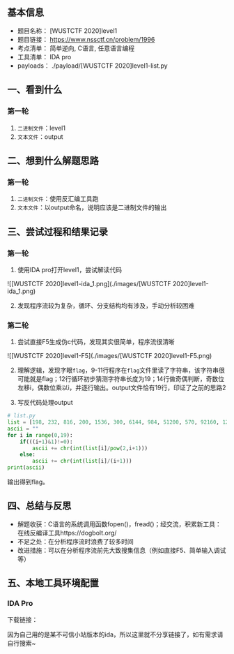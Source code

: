 ## 基本信息

- 题目名称： [WUSTCTF 2020]level1
- 题目链接： https://www.nssctf.cn/problem/1996
- 考点清单： 简单逆向, C语言, 任意语言编程
- 工具清单： IDA pro
- payloads： ./payload/[WUSTCTF 2020]level1-list.py

## 一、看到什么

### 第一轮

1. `二进制文件`：level1
2. `文本文件`：output

## 二、想到什么解题思路

### 第一轮

1. `二进制文件`：使用反汇编工具跑
2. `文本文件`：以output命名，说明应该是二进制文件的输出

## 三、尝试过程和结果记录

### 第一轮

1. 使用IDA pro打开level1，尝试解读代码

![\[WUSTCTF 2020]level1-ida_1.png](./images/[WUSTCTF 2020]level1-ida_1.png)

2. 发现程序流较为复杂，循环、分支结构均有涉及，手动分析较困难

### 第二轮

1. 尝试直接F5生成伪c代码，发现其实很简单，程序流很清晰

![\[WUSTCTF 2020]level1-F5](./images/[WUSTCTF 2020]level1-F5.png)

2. 理解逻辑，发现字眼`flag`，9-11行程序在`flag`文件里读了字符串，该字符串很可能就是flag；12行循环初步猜测字符串长度为19；14行做奇偶判断，奇数位左移i，偶数位乘以i，并逐行输出。output文件恰有19行，印证了之前的思路2

3. 写反代码处理output

```python
# list.py
list = [198, 232, 816, 200, 1536, 300, 6144, 984, 51200, 570, 92160, 1200, 565248, 756, 1474560, 800, 6291456, 1782, 65536000]
ascii = ""
for i in range(0,19):
    if(((i+1)&1)!=0):
        ascii += chr(int(list[i]/pow(2,i+1)))
    else:
        ascii += chr(int(list[i]/(i+1)))
print(ascii)
```

输出得到flag。

## 四、总结与反思

- 解题收获：C语言的系统调用函数fopen()，fread()；经交流，积累新工具：在线反编译工具https://dogbolt.org/
- 不足之处：在分析程序流时浪费了较多时间
- 改进措施：可以在分析程序流前先大致搜集信息（例如直接F5、简单输入调试等）

## 五、本地工具环境配置

### IDA Pro

下载链接：

因为自己用的是某不可信小站版本的ida，所以这里就不分享链接了，如有需求请自行搜索~
